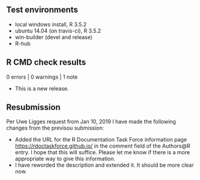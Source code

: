 ## Test environments
* local windows install, R 3.5.2
* ubuntu 14.04 (on travis-ci), R 3.5.2
* win-builder (devel and release)
* R-hub

## R CMD check results

0 errors | 0 warnings | 1 note

* This is a new release.


## Resubmission 

Per Uwe Ligges request from Jan 10, 2019 I have made the following 
changes from the previsou submission:

* Added the URL for the R Documentation Task Force information page
  <https://rdoctaskforce.github.io/> in the comment field of the 
  Authors@R entry.  I hope that this will suffice.  Please let me know 
  if there is a more appropriate way to give this information.
* I have reworded the description and extended it.  It should be more 
  clear now.
